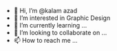 - 👋 Hi, I’m @kalam azad
- 👀 I’m interested in Graphic Design
- 🌱 I’m currently learning ...
- 💞️ I’m looking to collaborate on ...
- 📫 How to reach me ...

<!---
Azad1794/Azad1794 is a ✨ special ✨ repository because its `README.md` (this file) appears on your GitHub profile.
You can click the Preview link to take a look at your changes.
--->
